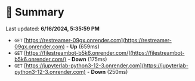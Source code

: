 # 📖 Summary
Last updated: **6/16/2024, 5:35:59 PM**

- `GET` [https://restreamer-09gx.onrender.com](https://restreamer-09gx.onrender.com) - **Up** (659ms)
- `GET` [https://filestreambot-b5k6.onrender.com/](https://filestreambot-b5k6.onrender.com/) - **Down** (175ms)
- `GET` [https://jupyterlab-python3-12-3.onrender.com](https://jupyterlab-python3-12-3.onrender.com) - **Down** (250ms)
